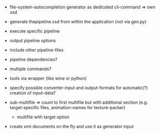 * file-system-autocompletion generator as dedicated cli-command => own xsd
* generate thepipeline.xsd from within the application (not via gen.py)
* execute specific pipeline
* output pipeline options
* include other pipeline-files
* pipeline dependencies?
* multiple commands?
* tools via wrapper (like wine or python)

* specify possible converter-input and output-formats for automatic(?) creation of input-data?

* sub-multifile => count to first multifile but with additional section (e.g. target-specific files, animation-names for texture-packer)
  * multifile with target option

* create xml-documents on the fly and use it as generator input